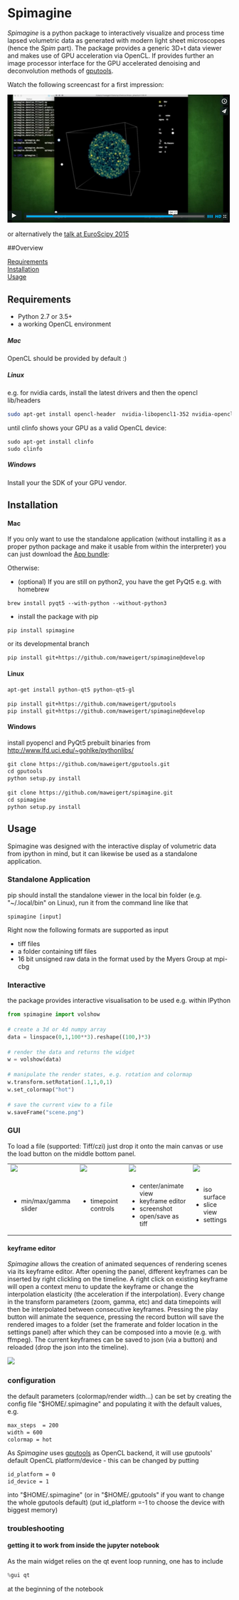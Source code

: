 # Spimagine


*Spimagine* is a python package to interactively visualize and process  time lapsed volumetric data as generated with modern light sheet microscopes (hence the *Spim* part). The package provides a generic 3D+t data viewer and makes use of GPU acceleration via OpenCL. 
If provides further an image processor interface for the GPU accelerated denoising and deconvolution methods of [gputools](https://github.com/maweigert/gputools). 

Watch the following screencast for a first impression: 

<p align="left">
<a href = https://vimeo.com/126597994 ><img src=images/poster_vimeo.png width=500/></a>
</p>

or alternatively the [talk at EuroScipy 2015](https://www.youtube.com/watch?v=MeFsmFTU2JQ)


##Overview

[Requirements](#requirements)  
[Installation](#installation)  
[Usage](#usage)


## Requirements

* Python 2.7 or 3.5+
* a working OpenCL environment 

##### Mac

OpenCL should be provided by default :)

##### Linux
e.g. for nvidia cards, install the latest drivers and then the opencl lib/headers

```bash
sudo apt-get install opencl-header  nvidia-libopencl1-352 nvidia-opencl-icd-352
```

until clinfo shows your GPU as a valid OpenCL device:
```
sudo apt-get install clinfo
sudo clinfo
```

##### Windows

Install your the SDK of your GPU vendor.  


## Installation

#### Mac
If you only want to use the standalone application (without installing it as a proper python package and make it usable from within the interpreter) you can just download the [App bundle](https://github.com/maweigert/spimagine/releases/download/0.1.2-alpha/spimagine.dmg):

Otherwise:

* (optional)
If you are still on python2, you have the get PyQt5 e.g. with homebrew 
```
brew install pyqt5 --with-python --without-python3
```

* install the package with pip
```
pip install spimagine
```

or its developmental branch 
```
pip install git+https://github.com/maweigert/spimagine@develop
```
	
#### Linux

```
apt-get install python-qt5 python-qt5-gl

pip install git+https://github.com/maweigert/gputools
pip install git+https://github.com/maweigert/spimagine@develop
```

#### Windows

install pyopencl and PyQt5 prebuilt binaries from http://www.lfd.uci.edu/~gohlke/pythonlibs/

```
git clone https://github.com/maweigert/gputools.git
cd gputools
python setup.py install

git clone https://github.com/maweigert/spimagine.git
cd spimagine
python setup.py install
```


## Usage

Spimagine was designed with the interactive display of volumetric data from ipython in mind, but it can likewise be used as a standalone application.  

### Standalone Application

pip should install the standalone viewer in the local bin folder (e.g. "~/.local/bin" on Linux), run it from the command line like that

```
spimagine [input]
```

 

Right now the following formats are supported as input 

- tiff files
- a folder containing tiff files
- 16 bit unsigned raw data in the format used by the Myers Group at mpi-cbg


### Interactive 

the package provides interactive visualisation to be used e.g. within IPython

```python 
from spimagine import volshow

# create a 3d or 4d numpy array
data = linspace(0,1,100**3).reshape((100,)*3)          
	
# render the data and returns the widget 
w = volshow(data)       

# manipulate the render states, e.g. rotation and colormap
w.transform.setRotation(.1,1,0,1)
w.set_colormap("hot")

# save the current view to a file  
w.saveFrame("scene.png")
````

### GUI

To load a file (supported: Tiff/czi) just drop it onto the main canvas or use the load button on the middle bottom panel. 

| | | | |
|-------|-------|-------|-----|
|![](images/small_1.png)|![](images/small_2.png)|![](images/small_3.png)|![](images/small_4.png)|
| <ul><li>min/max/gamma slider</li></ul> | <ul><li>timepoint controls</li></ul> | <ul><li>center/animate view</li><li>keyframe editor</li><li>screenshot</li><li>open/save as tiff</li></ul> | <ul><li>iso surface</li><li>slice view</li><li>settings</li></ul> |

#### keyframe editor

*Spimagine* allows the creation of animated sequences of rendering scenes via its keyframe editor. 
After opening the panel, different keyframes can be inserted by right clickling on the timeline. A right click on existing keyframe will open a context menu to update the keyframe or change the interpolation elasticity (the acceleration if the interpolation). Every change in the transform parameters (zoom, gamma, etc) and data timepoints will then be interpolated between consecutive keyframes. Pressing the play button will animate the sequence, pressing the record button will save the rendered images to a folder (set the framerate and folder location in the settings panel) after which they can be composed into a movie (e.g. with ffmpeg). The current keyframes can be saved to json (via a button) and reloaded (drop the json into the timeline).

![](images/gui_5.png)

### configuration 

the default parameters (colormap/render width...) can be set by creating the config file "$HOME/.spimagine" and populating it with the default values, e.g.

```
max_steps  = 200
width = 600
colormap = hot
```

As *Spimagine* uses [gputools](https://github.com/maweigert/gputools) as OpenCL backend, it will use gputools' default OpenCL platform/device - this can be changed by putting

```
id_platform = 0
id_device = 1
```
into  "$HOME/.spimagine"  (or in "$HOME/.gputools" if you want to change the whole gputools default)
(put id_platform =-1 to choose the device with biggest memory) 


### troubleshooting

#### getting it to work from inside the jupyter notebook

As the main widget relies on the qt event loop running, one has to include 

```python
%gui qt
```

at the beginning of the notebook
